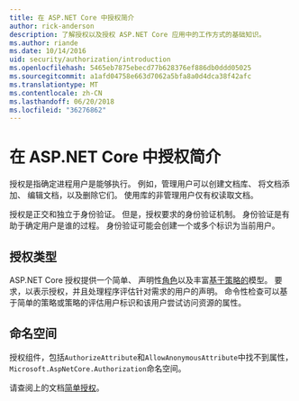 ```yaml
---
title: 在 ASP.NET Core 中授权简介
author: rick-anderson
description: 了解授权以及授权 ASP.NET Core 应用中的工作方式的基础知识。
ms.author: riande
ms.date: 10/14/2016
uid: security/authorization/introduction
ms.openlocfilehash: 5465eb7875ebecd77b628376ef886db0ddd05025
ms.sourcegitcommit: a1afd04758e663d7062a5bfa8a0d4dca38f42afc
ms.translationtype: MT
ms.contentlocale: zh-CN
ms.lasthandoff: 06/20/2018
ms.locfileid: "36276862"
---
```

# <a name="introduction-to-authorization-in-aspnet-core"></a>在 ASP.NET Core 中授权简介

<a name="security-authorization-introduction"></a>

授权是指确定进程用户是能够执行。 例如，管理用户可以创建文档库、 将文档添加、 编辑文档，以及删除它们。 使用库的非管理用户仅有权读取文档。

授权是正交和独立于身份验证。 但是，授权要求的身份验证机制。 身份验证是有助于确定用户是谁的过程。 身份验证可能会创建一个或多个标识为当前用户。

## <a name="authorization-types"></a>授权类型

ASP.NET Core 授权提供一个简单、 声明性[角色](xref:security/authorization/roles)以及丰富[基于策略的](xref:security/authorization/policies)模型。 要求，以表示授权，并且处理程序评估针对需求的用户的声明。 命令性检查可以基于简单的策略或策略的评估用户标识和该用户尝试访问资源的属性。

## <a name="namespaces"></a>命名空间

授权组件，包括`AuthorizeAttribute`和`AllowAnonymousAttribute`中找不到属性，`Microsoft.AspNetCore.Authorization`命名空间。

请查阅上的文档[简单授权](xref:security/authorization/simple)。

